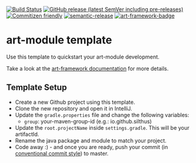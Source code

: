 [![Build Status](../../workflows/Build/badge.svg)](../../actions?query=workflow%3ABuild)
[![GitHub release (latest SemVer including pre-releases)](https://img.shields.io/github/v/release/art-framework/art-module-template?include_prereleases&label=release)](../../releases)
[![Commitizen friendly](https://img.shields.io/badge/commitizen-friendly-brightgreen.svg)](http://commitizen.github.io/cz-cli/)
[![semantic-release](https://img.shields.io/badge/%20%20%F0%9F%93%A6%F0%9F%9A%80-semantic--release-e10079.svg)](https://github.com/semantic-release/semantic-release)
[![art-framework-badge](https://raw.githubusercontent.com/gist/Silthus/a88fd35b722da343658d54c474c0e5c1/raw/586ba19363678ffc6880de679490f8abb6db3f19/badge.svg)](https://art-framework.io)

# art-module template

Use this template to quickstart your art-module development.

Take a look at the [art-framework documentation](https://art-framework.io/#/developer/modules) for more details.

## Template Setup

* Create a new Github project using this template.
* Clone the new repository and open it in IntelliJ.
* Update the `gradle.properties` file and change the following variables:
    * `group`: your-maven-group-id (e.g.: io.github.silthus)
* Update the `root.projectName` inside `settings.gradle`. This will be your artifactId.
* Rename the java package and module to match your project.
* Code away :) - and once you are ready, push your commit (in [conventional commit style](https://www.conventionalcommits.org/)) to master.
